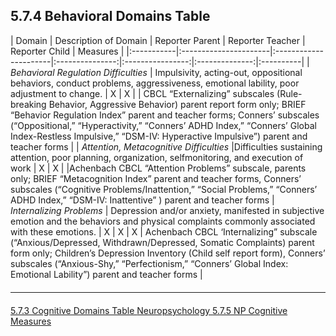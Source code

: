 ## 5.7.4 Behavioral Domains Table

| Domain                             | Description of Domain | Reporter Parent | Reporter Teacher | Reporter Child |  Measures |
|:-----------|:----------------------|:----------------------|:---------------:|:----------------:|:--------------:|:----------|
| _Behavioral Regulation Difficulties_ | Impulsivity, acting-out, oppositional behaviors, conduct problems, aggressiveness, emotional lability, poor adjustment to change. | X | X | | CBCL “Externalizing” subscales (Rule-breaking Behavior, Aggressive Behavior) parent report form only; BRIEF “Behavior Regulation Index” parent and teacher forms; Conners’ subscales (“Oppositional,” “Hyperactivity,” “Conners’ ADHD Index,” “Conners’ Global Index-Restless Impulsive,” “DSM-IV: Hyperactive Impulsive”) parent and teacher forms |
| _Attention, Metacognitive Difficulties_ |Difficulties sustaining attention, poor planning, organization, selfmonitoring, and execution of work | X | X | |Achenbach CBCL “Attention Problems” subscale, parents only; BRIEF “Metacognition Index” parent and teacher forms, Conners’ subscales (“Cognitive Problems/Inattention,” “Social Problems,” “Conners’ ADHD Index,” “DSM-IV: Inattentive” ) parent and teacher forms
| _Internalizing Problems_ | Depression and/or anxiety, manifested in subjective emotion and the behaviors and physical complaints commonly associated with these emotions. | X | X | X | Achenbach CBCL
‘Internalizing” subscale (“Anxious/Depressed, Withdrawn/Depressed, Somatic Complaints) parent form only; Children’s Depression Inventory (Child self report form), Conners’ subscales (“Anxious-Shy,” “Perfectionism,” “Conners’ Global Index: Emotional Lability”) parent and teacher forms |


<hr class="soften" style="margin-top: 20px;margin-bottom: 20px;"/>

<div class="center">
<div class="btn-group">
  <a href=":pages_path:/manuals/neuropsychology/5-07-03-cognitive-domains-table.md" class="btn btn-default">
    <span class="glyphicon glyphicon-chevron-left"></span>
    5.7.3 Cognitive Domains Table
  </a>

  <a href=":pages_path:/manuals/neuropsychology" class="btn btn-default">
    <span class="glyphicon glyphicon-chevron-up"></span>
    Neuropsychology
  </a>

  <a href=":pages_path:/manuals/neuropsychology/5-07-05-np-cognitive-measures.md" class="btn btn-success">
    5.7.5 NP Cognitive Measures
    <span class="glyphicon glyphicon-chevron-right"></span>
  </a>
</div>
</div>